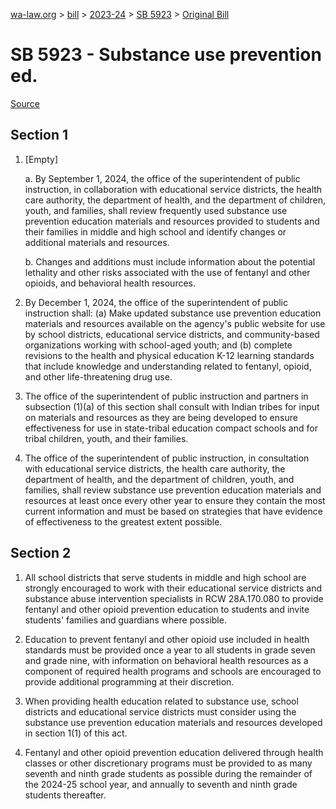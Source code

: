 [wa-law.org](/) > [bill](/bill/) > [2023-24](/bill/2023-24/) > [SB 5923](/bill/2023-24/sb/5923/) > [Original Bill](/bill/2023-24/sb/5923/1/)

# SB 5923 - Substance use prevention ed.

[Source](http://lawfilesext.leg.wa.gov/biennium/2023-24/Pdf/Bills/Senate%20Bills/5923.pdf)

## Section 1
1. [Empty]

    a. By September 1, 2024, the office of the superintendent of public instruction, in collaboration with educational service districts, the health care authority, the department of health, and the department of children, youth, and families, shall review frequently used substance use prevention education materials and resources provided to students and their families in middle and high school and identify changes or additional materials and resources.

    b. Changes and additions must include information about the potential lethality and other risks associated with the use of fentanyl and other opioids, and behavioral health resources.

2. By December 1, 2024, the office of the superintendent of public instruction shall: (a) Make updated substance use prevention education materials and resources available on the agency's public website for use by school districts, educational service districts, and community-based organizations working with school-aged youth; and (b) complete revisions to the health and physical education K-12 learning standards that include knowledge and understanding related to fentanyl, opioid, and other life-threatening drug use.

3. The office of the superintendent of public instruction and partners in subsection (1)(a) of this section shall consult with Indian tribes for input on materials and resources as they are being developed to ensure effectiveness for use in state-tribal education compact schools and for tribal children, youth, and their families.

4. The office of the superintendent of public instruction, in consultation with educational service districts, the health care authority, the department of health, and the department of children, youth, and families, shall review substance use prevention education materials and resources at least once every other year to ensure they contain the most current information and must be based on strategies that have evidence of effectiveness to the greatest extent possible.

## Section 2
1. All school districts that serve students in middle and high school are strongly encouraged to work with their educational service districts and substance abuse intervention specialists in RCW 28A.170.080 to provide fentanyl and other opioid prevention education to students and invite students' families and guardians where possible.

2. Education to prevent fentanyl and other opioid use included in health standards must be provided once a year to all students in grade seven and grade nine, with information on behavioral health resources as a component of required health programs and schools are encouraged to provide additional programming at their discretion.

3. When providing health education related to substance use, school districts and educational service districts must consider using the substance use prevention education materials and resources developed in section 1(1) of this act.

4. Fentanyl and other opioid prevention education delivered through health classes or other discretionary programs must be provided to as many seventh and ninth grade students as possible during the remainder of the 2024-25 school year, and annually to seventh and ninth grade students thereafter.
